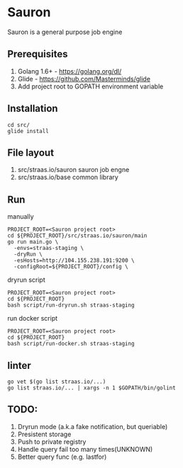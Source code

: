 # Sauron
Sauron is a general purpose job engine

## Prerequisites
1. Golang 1.6+ - https://golang.org/dl/
2. Glide - https://github.com/Masterminds/glide
3. Add project root to GOPATH environment variable

## Installation
```
cd src/
glide install

```

## File layout
1. src/straas.io/sauron  sauron job engne
2. src/straas.io/base common library

## Run

manually
```
PROJECT_ROOT=<Sauron project root>
cd ${PROJECT_ROOT}/src/straas.io/sauron/main
go run main.go \
  -envs=straas-staging \
  -dryRun \
  -esHosts=http://104.155.238.191:9200 \
  -configRoot=${PROJECT_ROOT}/config \
```

dryrun script
```
PROJECT_ROOT=<Sauron project root>
cd ${PROJECT_ROOT}
bash script/run-dryrun.sh straas-staging
```

run docker script
```
PROJECT_ROOT=<Sauron project root>
cd ${PROJECT_ROOT}
bash script/run-docker.sh straas-staging
```

## linter
```
go vet $(go list straas.io/...)
go list straas.io/... | xargs -n 1 $GOPATH/bin/golint
```

## TODO:
1. Dryrun mode (a.k.a fake notification, but queriable)
2. Presistent storage
3. Push to private registry
4. Handle query fail too many times(UNKNOWN)
5. Better query func (e.g. lastfor)
